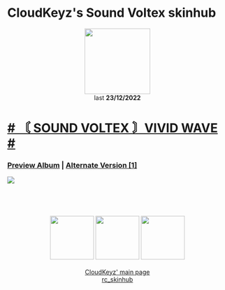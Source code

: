 # CloudKeyz's Sound Voltex skinhub
<p align="center">
<a href="https://osu.ppy.sh/users/15194624">
  <img src="https://a.ppy.sh/15194624"  
       width="150"
       height="150"></a>
<br>
last <b>23/12/2022</b>
</p>

# [# 〘 SOUND VOLTEX 〙VIVID WAVE #](https://drive.google.com/file/d/1xMK85Tv1_g-jbUzsO6dsATgLaeOhKoRN/view?usp=share_link)
### [Preview Album](https://imgur.com/a/1OwkDEy) | [Alternate Version [1]](https://drive.google.com/drive/folders/1UGsCPVKT9JpOGnm27x7Kx2jhJm4QfkvN)
[![](https://i.imgur.com/c3SbiBp.jpeg)](https://drive.google.com/file/d/1xMK85Tv1_g-jbUzsO6dsATgLaeOhKoRN/view?usp=share_link)

#
<p align="center">
  <br></br>
  <a href="https://www.twitch.tv/darrius_washere">
  <img src="https://i.imgur.com/HM030lk.png" 
       width="100" 
       height="100"></a>
  <a href="https://www.youtube.com/channel/UCl8JiJnx0V17T1Je6Ge73Iw">
  <img src="https://i.imgur.com/YWbDUUy.png"  
       width="100" 
       height="100"></a>
  <a href="https://twitter.com/CloudyKeyz">
  <img src="https://i.imgur.com/PUQ5uWf.png" 
       width="100" 
       height="100"></a>
  <br></br>
  <a href="cloudkeyzMain.md">CloudKeyz' main page</a><br>
  <a href="https://github.com/ryancranie/skinhub">rc_skinhub</a>
 </p>



